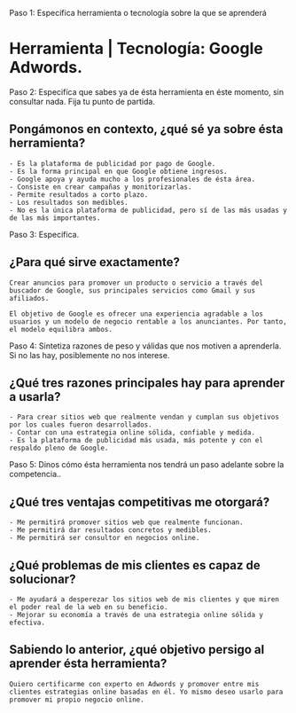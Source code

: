 Paso 1: Especifica herramienta o tecnología sobre la que se aprenderá
# Herramienta | Tecnología: Google Adwords.



Paso 2: Especifíca que sabes ya de ésta herramienta en éste momento, sin consultar nada. Fija tu punto de partida.
## Pongámonos en contexto, ¿qué sé ya sobre ésta herramienta?
	- Es la plataforma de publicidad por pago de Google.
	- Es la forma principal en que Google obtiene ingresos.
	- Google apoya y ayuda mucho a los profesionales de ésta área.
	- Consiste en crear campañas y monitorizarlas.
	- Permite resultados a corto plazo.
	- Los resultados son medibles.
	- No es la única plataforma de publicidad, pero sí de las más usadas y de las más importantes.


Paso 3: Especifica.
## ¿Para qué sirve exactamente?

	Crear anuncios para promover un producto o servicio a través del buscador de Google, sus principales servicios como Gmail y sus afiliados.
	
	El objetivo de Google es ofrecer una experiencia agradable a los usuarios y un modelo de negocio rentable a los anunciantes. Por tanto, el modelo equilibra ambos.


Paso 4: Sintetiza razones de peso y válidas que nos motiven a aprenderla. Si no las hay, posiblemente no nos interese.
## ¿Qué tres razones principales hay para aprender a usarla?


	- Para crear sitios web que realmente vendan y cumplan sus objetivos por los cuales fueron desarrollados.
	- Contar con una estrategia online sólida, confiable y medida.
	- Es la plataforma de publicidad más usada, más potente y con el respaldo pleno de Google.


Paso 5: Dinos cómo ésta herramienta nos tendrá un paso adelante sobre la competencia..
## ¿Qué tres ventajas competitivas me otorgará?
	- Me permitirá promover sitios web que realmente funcionan.
	- Me permitirá dar resultados concretos y medibles.
	- Me permitirá ser consultor en negocios online.


## ¿Qué problemas de mis clientes es capaz de solucionar?

	- Me ayudará a desperezar los sitios web de mis clientes y que miren el poder real de la web en su beneficio.
	- Mejorar su economía a través de una estrategia online sólida y efectiva.


## Sabiendo lo anterior, ¿qué objetivo persigo al aprender ésta herramienta?


	Quiero certificarme con experto en Adwords y promover entre mis clientes estrategias online basadas en él. Yo mismo deseo usarlo para promover mi propio negocio online.
